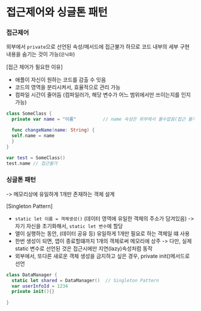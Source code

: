 # 접근제어와 싱글톤 패턴

### 접근제어
외부에서 `private`으로 선언된 속성/메서드에 접근불가 하므로 코드 내부의 세부 구현 내용을 숨기는 것이 가능(`은닉화`)



[접근 제어가 필요한 이유]
- 애플이 자신이 원하는 코드를 감출 수 잇음
- 코드의 영역을 분리시켜서, 효율적으로 관리 가능
- 컴파일 시간이 줄어듬 (컴파일러가, 해당 변수가 어느 범위에서만 쓰이는지를 인지 가능)

```Swift
class SomeClass {
  private var name = "이름"          // name 속성은 외부에서 볼수없음(접근 불가)

  func changeName(name: String) {
  self.name = name 
  }
}

var test = SomeClass()
test.name // 접근불가


```


### 싱글톤 패턴
-> 메모리상에 유일하게 1개만 존재하는 객체 설계

[Singleton Pattern]
- `static let 이름 = 객체생성()` (데이터 영역에 유일한 객체의 주소가 담겨있음)
  -> 자기 자신을 초기화해서, `static let 변수`에 할당
- 앨이 실행하는 동안, (데이터 공유 등) 유일하게 1개만 필요로 하는 객체일 떄 사용
- 한번 생성이 되면, 앱이 종료할떄까지 1개의 객체로써 메모리에 상주
   -> 다만, 실제 static 변수로 선언된 것은 접근시에만 지연(lazy)속성처럼 동작
- 외부에서, 또다른 새로운 객체 생성을 금지하고 싶은 경우, private init()메서드로 선언
```Swift
class DataManager {
  static let shared = DataManager()  // Singleton Pattern
  var userInfoId = 1234
  private init(){}
  
}

```
